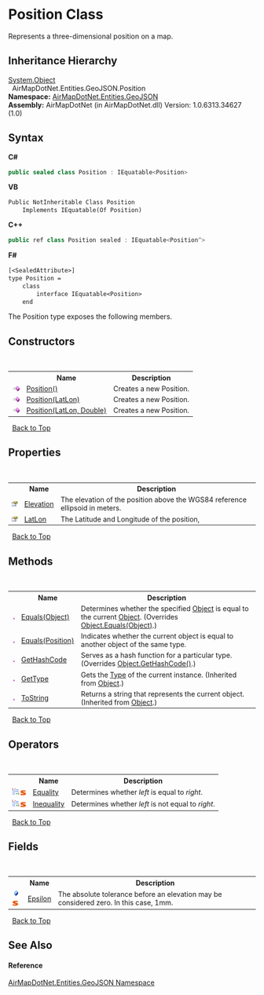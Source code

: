 # Position Class
 

Represents a three-dimensional position on a map.


## Inheritance Hierarchy
<a href="http://msdn2.microsoft.com/en-us/library/e5kfa45b" target="_blank">System.Object</a><br />&nbsp;&nbsp;AirMapDotNet.Entities.GeoJSON.Position<br />
**Namespace:**&nbsp;<a href="N_AirMapDotNet_Entities_GeoJSON">AirMapDotNet.Entities.GeoJSON</a><br />**Assembly:**&nbsp;AirMapDotNet (in AirMapDotNet.dll) Version: 1.0.6313.34627 (1.0)

## Syntax

**C#**<br />
``` C#
public sealed class Position : IEquatable<Position>
```

**VB**<br />
``` VB
Public NotInheritable Class Position
	Implements IEquatable(Of Position)
```

**C++**<br />
``` C++
public ref class Position sealed : IEquatable<Position^>
```

**F#**<br />
``` F#
[<SealedAttribute>]
type Position =  
    class
        interface IEquatable<Position>
    end
```

The Position type exposes the following members.


## Constructors
&nbsp;<table><tr><th></th><th>Name</th><th>Description</th></tr><tr><td>![Public method](media/pubmethod.gif "Public method")</td><td><a href="M_AirMapDotNet_Entities_GeoJSON_Position__ctor">Position()</a></td><td>
Creates a new Position.</td></tr><tr><td>![Public method](media/pubmethod.gif "Public method")</td><td><a href="M_AirMapDotNet_Entities_GeoJSON_Position__ctor_1">Position(LatLon)</a></td><td>
Creates a new Position.</td></tr><tr><td>![Public method](media/pubmethod.gif "Public method")</td><td><a href="M_AirMapDotNet_Entities_GeoJSON_Position__ctor_2">Position(LatLon, Double)</a></td><td>
Creates a new Position.</td></tr></table>&nbsp;
<a href="#position-class">Back to Top</a>

## Properties
&nbsp;<table><tr><th></th><th>Name</th><th>Description</th></tr><tr><td>![Public property](media/pubproperty.gif "Public property")</td><td><a href="P_AirMapDotNet_Entities_GeoJSON_Position_Elevation">Elevation</a></td><td>
The elevation of the position above the WGS84 reference ellipsoid in meters.</td></tr><tr><td>![Public property](media/pubproperty.gif "Public property")</td><td><a href="P_AirMapDotNet_Entities_GeoJSON_Position_LatLon">LatLon</a></td><td>
The Latitude and Longitude of the position,</td></tr></table>&nbsp;
<a href="#position-class">Back to Top</a>

## Methods
&nbsp;<table><tr><th></th><th>Name</th><th>Description</th></tr><tr><td>![Public method](media/pubmethod.gif "Public method")</td><td><a href="M_AirMapDotNet_Entities_GeoJSON_Position_Equals_1">Equals(Object)</a></td><td>
Determines whether the specified <a href="http://msdn2.microsoft.com/en-us/library/e5kfa45b" target="_blank">Object</a> is equal to the current <a href="http://msdn2.microsoft.com/en-us/library/e5kfa45b" target="_blank">Object</a>.
 (Overrides <a href="http://msdn2.microsoft.com/en-us/library/bsc2ak47" target="_blank">Object.Equals(Object)</a>.)</td></tr><tr><td>![Public method](media/pubmethod.gif "Public method")</td><td><a href="M_AirMapDotNet_Entities_GeoJSON_Position_Equals">Equals(Position)</a></td><td>
Indicates whether the current object is equal to another object of the same type.</td></tr><tr><td>![Public method](media/pubmethod.gif "Public method")</td><td><a href="M_AirMapDotNet_Entities_GeoJSON_Position_GetHashCode">GetHashCode</a></td><td>
Serves as a hash function for a particular type.
 (Overrides <a href="http://msdn2.microsoft.com/en-us/library/zdee4b3y" target="_blank">Object.GetHashCode()</a>.)</td></tr><tr><td>![Public method](media/pubmethod.gif "Public method")</td><td><a href="http://msdn2.microsoft.com/en-us/library/dfwy45w9" target="_blank">GetType</a></td><td>
Gets the <a href="http://msdn2.microsoft.com/en-us/library/42892f65" target="_blank">Type</a> of the current instance.
 (Inherited from <a href="http://msdn2.microsoft.com/en-us/library/e5kfa45b" target="_blank">Object</a>.)</td></tr><tr><td>![Public method](media/pubmethod.gif "Public method")</td><td><a href="http://msdn2.microsoft.com/en-us/library/7bxwbwt2" target="_blank">ToString</a></td><td>
Returns a string that represents the current object.
 (Inherited from <a href="http://msdn2.microsoft.com/en-us/library/e5kfa45b" target="_blank">Object</a>.)</td></tr></table>&nbsp;
<a href="#position-class">Back to Top</a>

## Operators
&nbsp;<table><tr><th></th><th>Name</th><th>Description</th></tr><tr><td>![Public operator](media/puboperator.gif "Public operator")![Static member](media/static.gif "Static member")</td><td><a href="M_AirMapDotNet_Entities_GeoJSON_Position_op_Equality">Equality</a></td><td>
Determines whether *left* is equal to *right*.</td></tr><tr><td>![Public operator](media/puboperator.gif "Public operator")![Static member](media/static.gif "Static member")</td><td><a href="M_AirMapDotNet_Entities_GeoJSON_Position_op_Inequality">Inequality</a></td><td>
Determines whether *left* is not equal to *right*.</td></tr></table>&nbsp;
<a href="#position-class">Back to Top</a>

## Fields
&nbsp;<table><tr><th></th><th>Name</th><th>Description</th></tr><tr><td>![Public field](media/pubfield.gif "Public field")![Static member](media/static.gif "Static member")</td><td><a href="F_AirMapDotNet_Entities_GeoJSON_Position_Epsilon">Epsilon</a></td><td>
The absolute tolerance before an elevation may be considered zero. In this case, 1mm.</td></tr></table>&nbsp;
<a href="#position-class">Back to Top</a>

## See Also


#### Reference
<a href="N_AirMapDotNet_Entities_GeoJSON">AirMapDotNet.Entities.GeoJSON Namespace</a><br />